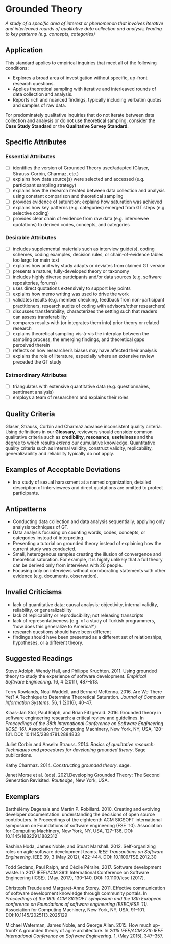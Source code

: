 # Grounded Theory
<standard name="Grounded Theory">

*A study of a specific area of interest or phenomenon that involves
iterative and interleaved rounds of qualitative data collection and
analysis, leading to key patterns (e.g. concepts, categories)*

## Application 

This standard applies to empirical inquiries that meet all of the
following conditions:

-   Explores a broad area of investigation without specific, up-front
    research questions.
-   Applies theoretical sampling with iterative and interleaved rounds
    of data collection and analysis.
-   Reports rich and nuanced findings, typically including verbatim
    quotes and samples of raw data.

For predominately qualitative inquiries that do not iterate between data
collection and analysis or do not use theoretical sampling, consider the
**Case Study Standard** or the **Qualitative Survey Standard**.

## Specific Attributes 

### Essential Attributes 
<checklist name="Essential">

- [ ]	identifies the version of Grounded Theory used/adapted (Glaser, Strauss-Corbin, Charmaz, etc.)
- [ ]	explains how data source(s) were selected and accessed (e.g. participant sampling strategy)
- [ ]	explains how the research iterated between data collection and analysis using constant comparison and theoretical sampling
- [ ]	provides evidence of saturation; explains how saturation was achieved
- [ ]	explains how key patterns (e.g. categories) emerged from GT steps (e.g. selective coding)
- [ ]	provides clear chain of evidence from raw data (e.g. interviewee quotations) to derived codes, concepts, and categories
</checklist>
     
### Desirable Attributes 
<checklist name="Desirable">
    
- [ ]	includes supplemental materials such as interview guide(s), coding schemes, coding examples, decision rules, or chain-of-evidence tables too large for main text
- [ ]	explains how and why study adapts or deviates from claimed GT version
- [ ]	presents a mature, fully-developed theory or taxonomy
- [ ]	includes highly diverse participants and/or data sources (e.g. software repositories, forums)
- [ ]	uses direct quotations extensively to support key points
- [ ]	explains how memo writing was used to drive the work
- [ ]	validates results (e.g. member checking, feedback from non-participant practitioners, research audits of coding with advisors/other researchers)
- [ ]	discusses transferability; characterizes the setting such that readers can assess transferability
- [ ]	compares results with (or integrates them into) prior theory or related research
- [ ]	explains theoretical sampling vis-à-vis the interplay between the sampling process, the emerging findings, and theoretical gaps perceived therein
- [ ]	reflects on how researcher’s biases may have affected their analysis
- [ ]	explains the role of literature, especially where an extensive review preceded the GT study
</checklist>
     
### Extraordinary Attributes 
<checklist name="Extraordinary">

- [ ]	triangulates with extensive quantitative data (e.g. questionnaires, sentiment analysis)
- [ ]	employs a team of researchers and explains their roles 
</checklist>

## Quality Criteria 

Glaser, Strauss, Corbin and Charmaz advance inconsistent quality
criteria. Using definitions in our **Glossary**, reviewers should
consider common qualitative criteria such as **credibility**,
**resonance**, **usefulness** and the degree to which results *extend*
our cumulative knowledge. Quantitative quality criteria such as internal
validity, construct validity, replicability, generalizability and
reliability typically do not apply.

## Examples of Acceptable Deviations 

-   In a study of sexual harassment at a named organization, detailed
    description of interviewees and direct quotations are omitted to
    protect participants.

## Antipatterns

-   Conducting data collection and data analysis sequentially; applying
    only analysis techniques of GT.
-   Data analysis focusing on counting words, codes, concepts, or
    categories instead of interpreting.
-   Presenting a tutorial on grounded theory instead of explaining how
    the current study was conducted.
-   Small, heterogenous samples creating the illusion of convergence and
    theoretical saturation. For example, it is highly unlikely that a
    full theory can be derived only from interviews with 20 people.
-   Focusing only on interviews without corroborating statements with
    other evidence (e.g. documents, observation).

## Invalid Criticisms

-   lack of quantitative data; causal analysis; objectivity, internal
    validity, reliability, or generalizability
-   lack of replicability or reproducibility; not releasing transcripts
-   lack of representativeness (e.g. of a study of Turkish programmers,
    'how does this generalize to America?')
-   research questions should have been different
-   findings should have been presented as a different set of
    relationships, hypotheses, or a different theory.

## Suggested Readings 

Steve Adolph, Wendy Hall, and Philippe Kruchten. 2011. Using grounded
theory to study the experience of software development. *Empirical
Software Engineering*. 16, 4 (2011), 487–513.

Terry Rowlands, Neal Waddell, and Bernard McKenna. 2016. Are We There
Yet? A Technique to Determine Theoretical Saturation. *Journal of
Computer Information Systems*. 56, 1 (2016), 40–47.

Klaas-Jan Stol, Paul Ralph, and Brian Fitzgerald. 2016. Grounded theory
in software engineering research: a critical review and guidelines. In
*Proceedings of the 38th International Conference on Software
Engineering (ICSE '16)*. Association for Computing Machinery, New York,
NY, USA, 120–131. DOI: 10.1145/2884781.2884833

Juliet Corbin and Anselm Strauss. 2014. *Basics of qualitative research:
Techniques and procedures for developing grounded theory*. Sage
publications.

Kathy Charmaz. 2014. *Constructing grounded theory*. sage.

Janet Morse et al. (eds). 2021.Developing Grounded Theory: The Second
Generation Revisited. *Routledge*, New York, USA.

## Exemplars

Barthélémy Dagenais and Martin P. Robillard. 2010. Creating and evolving
developer documentation: understanding the decisions of open source
contributors. In Proceedings of the eighteenth ACM SIGSOFT international
symposium on Foundations of software engineering (FSE '10). Association
for Computing Machinery, New York, NY, USA, 127–136. DOI:
10.1145/1882291.1882312

Rashina Hoda, James Noble, and Stuart Marshall. 2012. Self-organizing
roles on agile software development teams. *IEEE Transactions on
Software Engineering*. IEEE 39, 3 (May 2012), 422–444. DOI:
10.1109/TSE.2012.30

Todd Sedano, Paul Ralph, and Cécile Péraire. 2017. Software development
waste. In 2017 IEEE/ACM 39th International Conference on Software
Engineering (ICSE). (May. 2017), 130–140. DOI: 10.1109/icse (2017).

Christoph Treude and Margaret-Anne Storey. 2011. Effective communication
of software development knowledge through community portals. In
*Proceedings of the 19th ACM SIGSOFT symposium and the 13th European
conference on Foundations of software engineering (ESEC/FSE '11)*.
Association for Computing Machinery, New York, NY, USA, 91–101.
DOI:10.1145/2025113.2025129

Michael Waterman, James Noble, and George Allan. 2015. How much
up-front? A grounded theory of agile architecture. In *2015 IEEE/ACM
37th IEEE International Conference on Software Engineering*. 1, (May
2015), 347–357.
</standard>
